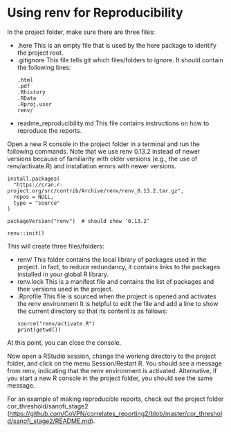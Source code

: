 # Using renv for Reproducibility


In the project folder, make sure there are three files:

- .here  This is an empty file that is used by the here package to identify the project root.
- .gitignore  This file tells git which files/folders to ignore. It should contain the following lines:
  ```
  .html
  .pdf
  .Rhistory
  .RData
  .Rproj.user
  renv/
  ```
- readme_reproducibility.md  This file contains instructions on how to reproduce the reports.


Open a new R console in the project folder in a terminal and run the following commands. Note that we use renv 0.13.2 instead of newer versions because of familiarity with older versions (e.g., the use of renv/activate.R) and installation errors with newer versions.
```{r}
install.packages(
  "https://cran.r-project.org/src/contrib/Archive/renv/renv_0.13.2.tar.gz",
  repos = NULL,
  type = "source"
)

packageVersion("renv")  # should show ‘0.13.2’

renv::init()
```

This will create three files/folders:

- renv/  This folder contains the local library of packages used in the project. In fact, to reduce redundancy, it contains links to the packages installed in your global R library.
- renv.lock  This is a manifest file and contains the list of packages and their versions used in the project.
- .Rprofile  This file is sourced when the project is opened and activates the renv environment It is helpful to edit the file and add a line to show the current directory so that its content is as follows:
  ```{r}
  source("renv/activate.R")
  print(getwd())
  ```
  
At this point, you can close the console.


Now open a RStudio session, change the working directory to the project folder, and click on the menu Session/Restart R. You should see a message from renv, indicating that the renv environment is activated. Alternative, if you start a new R console in the project folder, you should see the same message.




For an example of making reproducible reports, check out the project folder cor_threshold/sanofi_stage2 (https://github.com/CoVPN/correlates_reporting2/blob/master/cor_threshold/sanofi_stage2/README.md).
